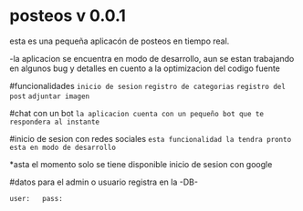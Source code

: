 # posteos v 0.0.1
esta es una pequeña aplicacón de posteos en tiempo real.

-la aplicacion se encuentra en modo de desarrollo, aun se estan trabajando en algunos bug y detalles en cuento a la optimizacion del
codigo fuente

#funcionalidades
 `inicio de sesion`
 `registro de categorias`
 `registro del post`
 `adjuntar imagen`

#chat con un bot
 `la aplicacion cuenta con un pequeño bot que te respondera al instante`

#inicio de sesion con redes sociales
 `esta funcionalidad la tendra pronto esta en modo de desarrollo` 

  *asta el momento solo se tiene disponible inicio de sesion con google

#datos para el admin o usuario registra en la -DB-

 `user:   pass: `
